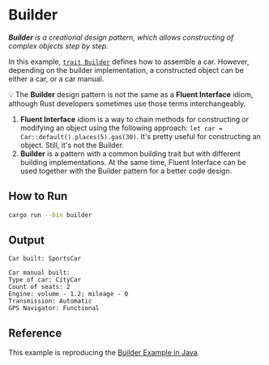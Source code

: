 # Builder

_**Builder** is a creational design pattern, which allows constructing of complex
objects step by step._

In this example, [`trait Builder`](builders/mod.rs) defines how to assemble
a car. However, depending on the builder implementation, a constructed object
can be either a car, or a car manual.

💡 The **Builder** design pattern is not the same as a **Fluent Interface** idiom,
although Rust developers sometimes use those terms interchangeably.

1. **Fluent Interface** idiom is a way to chain methods for constructing or
   modifying an object using the following approach:
   `let car = Car::default().places(5).gas(30)`.
   It's pretty useful for constructing an object. Still, it's not the Builder.
2. **Builder** is a pattern with a common building trait but with different
   building implementations. At the same time, Fluent Interface can be used
   together with the Builder pattern for a better code design.

## How to Run

```bash
cargo run --bin builder
```

## Output

```
Car built: SportsCar

Car manual built:
Type of car: CityCar
Count of seats: 2
Engine: volume - 1.2; mileage - 0
Transmission: Automatic
GPS Navigator: Functional
```

## Reference

This example is reproducing the [Builder Example in Java](https://refactoring.guru/design-patterns/builder/java/example).